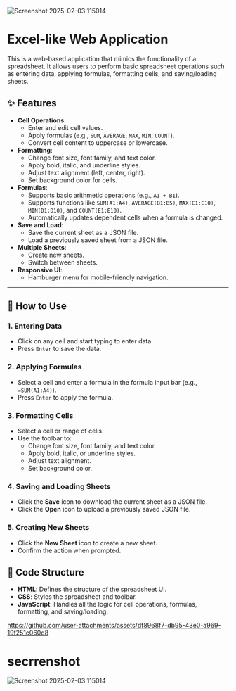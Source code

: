 ![Screenshot 2025-02-03 115014](https://github.com/user-attachments/assets/bb28f543-f92f-4ef6-8a37-15d3bc3e5057)<h1>Excel-like Web Application</h1>
<p>This is a web-based application that mimics the functionality of a spreadsheet. It allows users to perform basic spreadsheet operations such as entering data, applying formulas, formatting cells, and saving/loading sheets.</p>
<h2 id="features">✨ Features</h2>

<ul>
  <li><strong>Cell Operations</strong>:
    <ul>
      <li>Enter and edit cell values.</li>
      <li>Apply formulas (e.g., <code>SUM</code>, <code>AVERAGE</code>, <code>MAX</code>, <code>MIN</code>, <code>COUNT</code>).</li>
      <li>Convert cell content to uppercase or lowercase.</li>
    </ul>
  </li>
  <li><strong>Formatting</strong>:
    <ul>
      <li>Change font size, font family, and text color.</li>
      <li>Apply bold, italic, and underline styles.</li>
      <li>Adjust text alignment (left, center, right).</li>
      <li>Set background color for cells.</li>
    </ul>
  </li>
  <li><strong>Formulas</strong>:
    <ul>
      <li>Supports basic arithmetic operations (e.g., <code>A1 + B1</code>).</li>
      <li>Supports functions like <code>SUM(A1:A4)</code>, <code>AVERAGE(B1:B5)</code>, <code>MAX(C1:C10)</code>, <code>MIN(D1:D10)</code>, and <code>COUNT(E1:E10)</code>.</li>
      <li>Automatically updates dependent cells when a formula is changed.</li>
    </ul>
  </li>
  <li><strong>Save and Load</strong>:
    <ul>
      <li>Save the current sheet as a JSON file.</li>
      <li>Load a previously saved sheet from a JSON file.</li>
    </ul>
  </li>
  <li><strong>Multiple Sheets</strong>:
    <ul>
      <li>Create new sheets.</li>
      <li>Switch between sheets.</li>
    </ul>
  </li>
  <li><strong>Responsive UI</strong>:
    <ul>
      <li>Hamburger menu for mobile-friendly navigation.</li>
    </ul>
  </li>
</ul>

---

<h2 id="how-to-use">🚀 How to Use</h2>

<h3>1. Entering Data</h3>
<ul>
  <li>Click on any cell and start typing to enter data.</li>
  <li>Press <code>Enter</code> to save the data.</li>
</ul>

<h3>2. Applying Formulas</h3>
<ul>
  <li>Select a cell and enter a formula in the formula input bar (e.g., <code>=SUM(A1:A4)</code>).</li>
  <li>Press <code>Enter</code> to apply the formula.</li>
</ul>

<h3>3. Formatting Cells</h3>
<ul>
  <li>Select a cell or range of cells.</li>
  <li>Use the toolbar to:
    <ul>
      <li>Change font size, font family, and text color.</li>
      <li>Apply bold, italic, or underline styles.</li>
      <li>Adjust text alignment.</li>
      <li>Set background color.</li>
    </ul>
  </li>
</ul>

<h3>4. Saving and Loading Sheets</h3>
<ul>
  <li>Click the <strong>Save</strong> icon to download the current sheet as a JSON file.</li>
  <li>Click the <strong>Open</strong> icon to upload a previously saved JSON file.</li>
</ul>

<h3>5. Creating New Sheets</h3>
<ul>
  <li>Click the <strong>New Sheet</strong> icon to create a new sheet.</li>
  <li>Confirm the action when prompted.</li>
</ul>
<h2 id="code-structure">🧩 Code Structure</h2>

<ul>
  <li><strong>HTML</strong>: Defines the structure of the spreadsheet UI.</li>
  <li><strong>CSS</strong>: Styles the spreadsheet and toolbar.</li>
  <li><strong>JavaScript</strong>: Handles all the logic for cell operations, formulas, formatting, and saving/loading.</li>
</ul>

https://github.com/user-attachments/assets/df8968f7-db95-43e0-a969-19f251c060d8
<h1>secrrenshot</h1>


![Screenshot 2025-02-03 115014](https://github.com/user-attachments/assets/7c5e9bbb-9202-4f5e-a702-13ba25b6d451)



